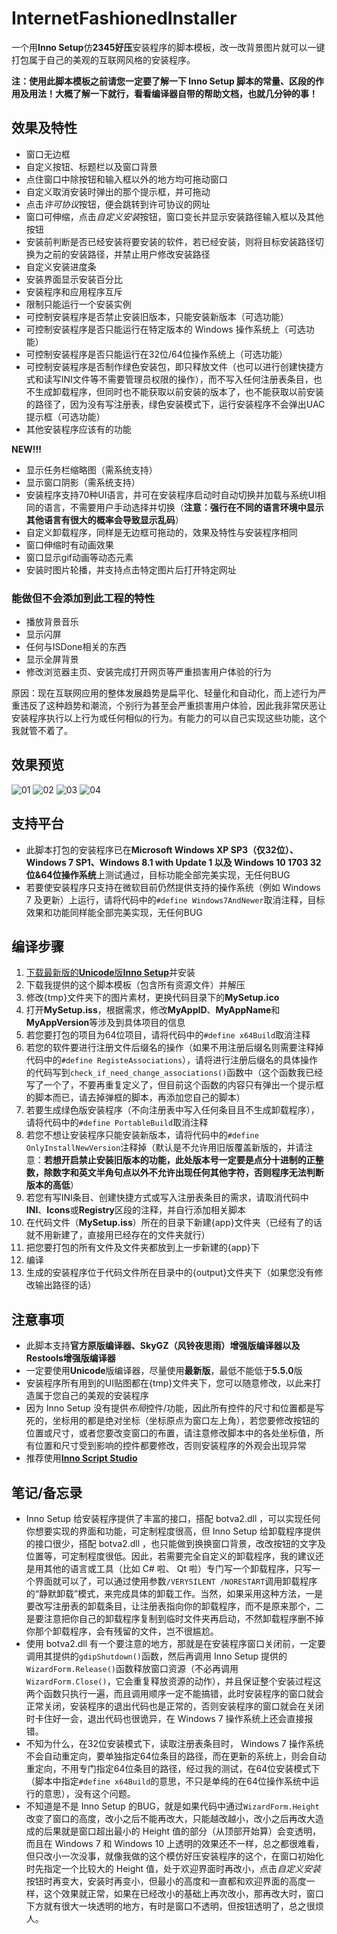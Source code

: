 ﻿# InternetFashionedInstaller

一个用**Inno Setup**仿**2345好压**安装程序的脚本模板，改一改背景图片就可以一键打包属于自己的美观的互联网风格的安装程序。

**注：使用此脚本模板之前请您一定要了解一下 Inno Setup 脚本的常量、区段的作用及用法！大概了解一下就行，看看编译器自带的帮助文档，也就几分钟的事！**

## 效果及特性
- 窗口无边框
- 自定义按钮、标题栏以及窗口背景
- 点住窗口中除按钮和输入框以外的地方均可拖动窗口
- 自定义取消安装时弹出的那个提示框，并可拖动
- 点击*许可协议*按钮，便会跳转到许可协议的网址
- 窗口可伸缩，点击*自定义安装*按钮，窗口变长并显示安装路径输入框以及其他按钮
- 安装前判断是否已经安装将要安装的软件，若已经安装，则将目标安装路径切换为之前的安装路径，并禁止用户修改安装路径
- 自定义安装进度条
- 安装界面显示安装百分比
- 安装程序和应用程序互斥
- 限制只能运行一个安装实例
- 可控制安装程序是否禁止安装旧版本，只能安装新版本（可选功能）
- 可控制安装程序是否只能运行在特定版本的 Windows 操作系统上（可选功能）
- 可控制安装程序是否只能运行在32位/64位操作系统上（可选功能）
- 可控制安装程序是否制作绿色安装包，即只释放文件（也可以进行创建快捷方式和读写INI文件等不需要管理员权限的操作），而不写入任何注册表条目，也不生成卸载程序，但同时也不能获取以前安装的版本了，也不能获取以前安装的路径了，因为没有写注册表，绿色安装模式下，运行安装程序不会弹出UAC提示框（可选功能）
- 其他安装程序应该有的功能

**NEW!!!**
- 显示任务栏缩略图（需系统支持）
- 显示窗口阴影（需系统支持）
- 安装程序支持70种UI语言，并可在安装程序启动时自动切换并加载与系统UI相同的语言，不需要用户手动选择并切换（**注意：强行在不同的语言环境中显示其他语言有很大的概率会导致显示乱码**）
- 自定义卸载程序，同样是无边框可拖动的，效果及特性与安装程序相同
- 窗口伸缩时有动画效果
- 窗口显示gif动画等动态元素
- 安装时图片轮播，并支持点击特定图片后打开特定网址

### 能做但不会添加到此工程的特性
- 播放背景音乐
- 显示闪屏
- 任何与ISDone相关的东西
- 显示全屏背景
- 修改浏览器主页、安装完成打开网页等严重损害用户体验的行为

原因：现在互联网应用的整体发展趋势是扁平化、轻量化和自动化，而上述行为严重违反了这种趋势和潮流，个别行为甚至会严重损害用户体验，因此我非常厌恶让安装程序执行以上行为或任何相似的行为。有能力的可以自己实现这些功能，这个我就管不着了。

## 效果预览
![01](/Snapshot/01.PNG)
![02](/Snapshot/02.PNG)
![03](/Snapshot/03.PNG)
![04](/Snapshot/04.PNG)

## 支持平台
- 此脚本打包的安装程序已在**Microsoft Windows XP SP3（仅32位）、Windows 7 SP1、Windows 8.1 with Update 1 以及 Windows 10 1703 32位&64位操作系统**上测试通过，目标功能全部完美实现，无任何BUG
- 若要使安装程序只支持在微软目前仍然提供支持的操作系统（例如 Windows 7 及更新）上运行，请将代码中的`#define Windows7AndNewer`取消注释，目标效果和功能同样能全部完美实现，无任何BUG

## 编译步骤
1. [下载最新版的**Unicode**版**Inno Setup**](http://jrsoftware.org/isdl.php)并安装
2. 下载我提供的这个脚本模板（包含所有资源文件）并解压
3. 修改{tmp}文件夹下的图片素材，更换代码目录下的**MySetup.ico**
4. 打开**MySetup.iss**，根据需求，修改**MyAppID**、**MyAppName**和**MyAppVersion**等涉及到具体项目的信息
5. 若您要打包的项目为64位项目，请将代码中的`#define x64Build`取消注释
6. 若您的软件要进行注册文件后缀名的操作（如果不用注册后缀名则需要注释掉代码中的`#define RegisteAssociations`），请将进行注册后缀名的具体操作的代码写到`check_if_need_change_associations()`函数中（这个函数我已经写了一个了，不要再重复定义了，但目前这个函数的内容只有弹出一个提示框的脚本而已，请去掉弹框的脚本，再添加您自己的脚本）
7. 若要生成绿色版安装程序（不向注册表中写入任何条目且不生成卸载程序），请将代码中的`#define PortableBuild`取消注释
8. 若您不想让安装程序只能安装新版本，请将代码中的`#define OnlyInstallNewVersion`注释掉（默认是不允许用旧版覆盖新版的，并请注意：**若想开启禁止安装旧版本的功能，此处版本号一定要是点分十进制的正整数，除数字和英文半角句点以外不允许出现任何其他字符，否则程序无法判断版本的高低**）
9. 若您有写INI条目、创建快捷方式或写入注册表条目的需求，请取消代码中**INI**、**Icons**或**Registry**区段的注释，并自行添加相关脚本
10. 在代码文件（**MySetup.iss**）所在的目录下新建{app}文件夹（已经有了的话就不用新建了，直接用已经存在的文件夹就行）
11. 把您要打包的所有文件及文件夹都放到上一步新建的{app}下
12. 编译
13. 生成的安装程序位于代码文件所在目录中的{output}文件夹下（如果您没有修改输出路径的话）

## 注意事项
- 此脚本支持**官方原版编译器、SkyGZ（风铃夜思雨）增强版编译器以及Restools增强版编译器**
- 一定要使用**Unicode**版编译器，尽量使用**最新版**，最低不能低于**5.5.0**版
- 安装程序所有用到的UI贴图都在{tmp}文件夹下，您可以随意修改，以此来打造属于您自己的美观的安装程序
- 因为 Inno Setup 没有提供*布局*控件/功能，因此所有控件的尺寸和位置都是写死的，坐标用的都是绝对坐标（坐标原点为窗口左上角），若您要修改按钮的位置或尺寸，或者您要改变窗口的布置，请注意修改脚本中的各处坐标值，所有位置和尺寸受到影响的控件都要修改，否则安装程序的外观会出现异常
- 推荐使用[**Inno Script Studio**](https://www.kymoto.org/products/inno-script-studio/downloads)

## 笔记/备忘录
- Inno Setup 给安装程序提供了丰富的接口，搭配 botva2.dll ，可以实现任何你想要实现的界面和功能，可定制程度很高，但 Inno Setup 给卸载程序提供的接口很少，搭配 botva2.dll ，也只能做到换换窗口背景，改改按钮的文字及位置等，可定制程度很低。因此，若需要完全自定义的卸载程序，我的建议还是用其他的语言或工具（比如 C# 啦、 Qt 啦）专门写一个卸载程序，只写一个界面就可以了，可以通过使用参数`/VERYSILENT /NORESTART`调用卸载程序的“静默卸载”模式，来完成具体的卸载工作。当然，如果采用这种方法，一是要改写注册表的卸载条目，让注册表指向你的卸载程序，而不是原来那个，二是要注意把你自己的卸载程序复制到临时文件夹再启动，不然卸载程序删不掉你那个卸载程序，会有残留的文件，岂不很尴尬。
- 使用 botva2.dll 有一个要注意的地方，那就是在安装程序窗口关闭前，一定要调用其提供的`gdipShutdown()`函数，然后再调用 Inno Setup 提供的`WizardForm.Release()`函数释放窗口资源（不必再调用`WizardForm.Close()`，它会重复释放资源的动作），并且保证整个安装过程这两个函数只执行一遍，而且调用顺序一定不能搞错，此时安装程序的窗口就会正常关闭，安装程序的退出代码也是正常的，否则安装程序的窗口就会在关闭时卡住好一会，退出代码也很诡异，在 Windows 7 操作系统上还会直接报错。
- 不知为什么，在32位安装模式下，读取注册表条目时， Windows 7 操作系统不会自动重定向，要单独指定64位条目的路径，而在更新的系统上，则会自动重定向，不用专门指定64位条目的路径，经过我的测试，在64位安装模式下（脚本中指定`#define x64Build`的意思，不只是单纯的在64位操作系统中运行的意思），没有这个问题。
- 不知道是不是 Inno Setup 的BUG，就是如果代码中通过`WizardForm.Height`改变了窗口的高度，改小之后不能再改大，只能越改越小，改小之后再改大造成的后果就是窗口超出最小的 Height 值的部分（从顶部开始算）会变透明，而且在 Windows 7 和 Windows 10 上透明的效果还不一样，总之都很难看，但只改小一次没事，就像我做的这个模仿好压安装程序的这个，在窗口初始化时先指定一个比较大的 Height 值，处于欢迎界面时再改小，点击*自定义安装*按钮时再变大，安装时再变小，但最小的高度和一直都和欢迎界面的高度一样，这个效果就正常，如果在已经改小的基础上再次改小，那再改大时，窗口下方就有很大一块透明的地方，有时是窗口不透明，但按钮透明了，总之很烦人。
